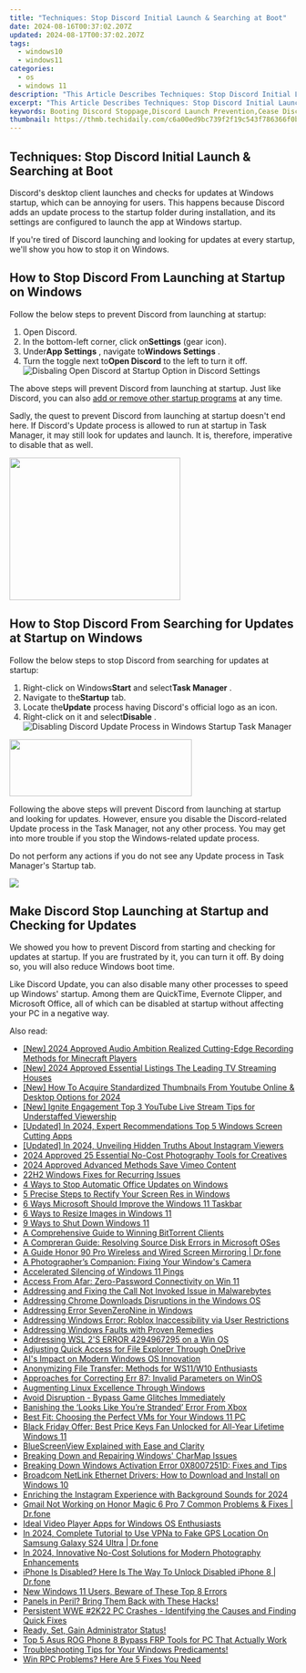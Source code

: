 ```yaml
---
title: "Techniques: Stop Discord Initial Launch & Searching at Boot"
date: 2024-08-16T00:37:02.207Z
updated: 2024-08-17T00:37:02.207Z
tags:
  - windows10
  - windows11
categories:
  - os
  - windows 11
description: "This Article Describes Techniques: Stop Discord Initial Launch & Searching at Boot"
excerpt: "This Article Describes Techniques: Stop Discord Initial Launch & Searching at Boot"
keywords: Booting Discord Stoppage,Discord Launch Prevention,Cease Discord Startup,Block Discord Login,Halt Discord Search,Interrupt Disco Boot,Stop Discord Access
thumbnail: https://thmb.techidaily.com/c6a00ed9bc739f2f19c543f786366f0b15e1dcc95bf3f36705f1220c5880cb1d.jpg
---
```


## Techniques: Stop Discord Initial Launch & Searching at Boot

 Discord's desktop client launches and checks for updates at Windows startup, which can be annoying for users. This happens because Discord adds an update process to the startup folder during installation, and its settings are configured to launch the app at Windows startup.

 If you're tired of Discord launching and looking for updates at every startup, we'll show you how to stop it on Windows.

## How to Stop Discord From Launching at Startup on Windows

Follow the below steps to prevent Discord from launching at startup:

1. Open Discord.
2. In the bottom-left corner, click on**Settings** (gear icon).
3. Under**App Settings** , navigate to**Windows Settings** .
4. Turn the toggle next to**Open Discord** to the left to turn it off.  
![Disbaling Open Discord at Startup Option in Discord Settings](https://static1.makeuseofimages.com/wordpress/wp-content/uploads/2022/08/Disbaling-Open-Discord-at-Startup-Option-in-Discord-Settings.jpg)

 The above steps will prevent Discord from launching at startup. Just like Discord, you can also [add or remove other startup programs](https://www.makeuseof.com/how-to-add-remove-startup-programs-windows-11/) at any time.

 Sadly, the quest to prevent Discord from launching at startup doesn't end here. If Discord's Update process is allowed to run at startup in Task Manager, it may still look for updates and launch. It is, therefore, imperative to disable that as well.

<!-- affiliate ads begin -->
<a href="https://modlily.sjv.io/c/5597632/1997817/17059" target="_top" id="1997817"><img src="//a.impactradius-go.com/display-ad/17059-1997817" border="0" alt="" width="300" height="250"/></a><img height="0" width="0" src="https://imp.pxf.io/i/5597632/1997817/17059" style="position:absolute;visibility:hidden;" border="0" />
<!-- affiliate ads end -->
## How to Stop Discord From Searching for Updates at Startup on Windows

 Follow the below steps to stop Discord from searching for updates at startup:

1. Right-click on Windows**Start** and select**Task Manager** .
2. Navigate to the**Startup** tab.
3. Locate the**Update** process having Discord's official logo as an icon.
4. Right-click on it and select**Disable** .  
![Disabling Discord Update Process in Windows Startup Task Manager](https://static1.makeuseofimages.com/wordpress/wp-content/uploads/2022/08/Disabling-Discord-Update-Process-in-Windows-Startup-Task-Manager.jpg)
<!-- affiliate ads begin -->
<a href="https://proteahair.pxf.io/c/5597632/1983634/23621" target="_top" id="1983634"><img src="//a.impactradius-go.com/display-ad/23621-1983634" border="0" alt="" width="320" height="100"/></a><img height="0" width="0" src="https://imp.pxf.io/i/5597632/1983634/23621" style="position:absolute;visibility:hidden;" border="0" />
<!-- affiliate ads end -->

 Following the above steps will prevent Discord from launching at startup and looking for updates. However, ensure you disable the Discord-related Update process in the Task Manager, not any other process. You may get into more trouble if you stop the Windows-related update process.

 Do not perform any actions if you do not see any Update process in Task Manager's Startup tab.

<!-- affiliate ads begin -->
<a href="https://shop.copernic.com/order/checkout.php?PRODS=41033101&QTY=1&AFFILIATE=108875&CART=1"><img src="https://secure.2checkout.com/images/merchant/8d30aa96e72440759f74bd2306c1fa3d/Copernic-2023-Affiliate-728x90-Elite.png" border="0"></a>
<!-- affiliate ads end -->
## Make Discord Stop Launching at Startup and Checking for Updates

 We showed you how to prevent Discord from starting and checking for updates at startup. If you are frustrated by it, you can turn it off. By doing so, you will also reduce Windows boot time.

 Like Discord Update, you can also disable many other processes to speed up Windows' startup. Among them are QuickTime, Evernote Clipper, and Microsoft Office, all of which can be disabled at startup without affecting your PC in a negative way.


<ins class="adsbygoogle"
     style="display:block"
     data-ad-format="autorelaxed"
     data-ad-client="ca-pub-7571918770474297"
     data-ad-slot="1223367746"></ins>



<ins class="adsbygoogle"
     style="display:block"
     data-ad-client="ca-pub-7571918770474297"
     data-ad-slot="8358498916"
     data-ad-format="auto"
     data-full-width-responsive="true"></ins>





<span class="atpl-alsoreadstyle">Also read:</span>
<div><ul>
<li><a href="https://screen-activity-recording.techidaily.com/new-2024-approved-audio-ambition-realized-cutting-edge-recording-methods-for-minecraft-players/"><u>[New] 2024 Approved  Audio Ambition Realized  Cutting-Edge Recording Methods for Minecraft Players</u></a></li>
<li><a href="https://fox-links.techidaily.com/new-2024-approved-essential-listings-the-leading-tv-streaming-houses/"><u>[New] 2024 Approved  Essential Listings  The Leading TV Streaming Houses</u></a></li>
<li><a href="https://eaxpv-info.techidaily.com/new-how-to-acquire-standardized-thumbnails-from-youtube-online-and-desktop-options-for-2024/"><u>[New] How To Acquire Standardized Thumbnails From Youtube  Online & Desktop Options for 2024</u></a></li>
<li><a href="https://some-knowledge.techidaily.com/new-ignite-engagement-top-3-youtube-live-stream-tips-for-understaffed-viewership/"><u>[New] Ignite Engagement  Top 3 YouTube Live Stream Tips for Understaffed Viewership</u></a></li>
<li><a href="https://video-capture.techidaily.com/updated-in-2024-expert-recommendations-top-5-windows-screen-cutting-apps/"><u>[Updated] In 2024, Expert Recommendations  Top 5 Windows Screen Cutting Apps</u></a></li>
<li><a href="https://instagram-video-recordings.techidaily.com/updated-in-2024-unveiling-hidden-truths-about-instagram-viewers/"><u>[Updated] In 2024, Unveiling Hidden Truths About Instagram Viewers</u></a></li>
<li><a href="https://article-tips.techidaily.com/2024-approved-25-essential-no-cost-photography-tools-for-creatives/"><u>2024 Approved  25 Essential No-Cost Photography Tools for Creatives</u></a></li>
<li><a href="https://vimeo-videos.techidaily.com/2024-approved-advanced-methods-save-vimeo-content/"><u>2024 Approved  Advanced Methods  Save Vimeo Content</u></a></li>
<li><a href="https://win11.techidaily.com/22h2-windows-fixes-for-recurring-issues/"><u>22H2 Windows Fixes for Recurring Issues</u></a></li>
<li><a href="https://win11.techidaily.com/4-ways-to-stop-automatic-office-updates-on-windows/"><u>4 Ways to Stop Automatic Office Updates on Windows</u></a></li>
<li><a href="https://win11.techidaily.com/5-precise-steps-to-rectify-your-screen-res-in-windows/"><u>5 Precise Steps to Rectify Your Screen Res in Windows</u></a></li>
<li><a href="https://win11.techidaily.com/6-ways-microsoft-should-improve-the-windows-11-taskbar/"><u>6 Ways Microsoft Should Improve the Windows 11 Taskbar</u></a></li>
<li><a href="https://win11.techidaily.com/6-ways-to-resize-images-in-windows-11/"><u>6 Ways to Resize Images in Windows 11</u></a></li>
<li><a href="https://win11.techidaily.com/9-ways-to-shut-down-windows-11/"><u>9 Ways to Shut Down Windows 11</u></a></li>
<li><a href="https://win11.techidaily.com/a-comprehensive-guide-to-winning-bittorrent-clients/"><u>A Comprehensive Guide to Winning BitTorrent Clients</u></a></li>
<li><a href="https://win11.techidaily.com/a-compreran-guide-resolving-source-disk-errors-in-microsoft-oses/"><u>A Compreran Guide: Resolving Source Disk Errors in Microsoft OSes</u></a></li>
<li><a href="https://screen-mirror.techidaily.com/a-guide-honor-90-pro-wireless-and-wired-screen-mirroring-drfone-by-drfone-android/"><u>A Guide Honor 90 Pro Wireless and Wired Screen Mirroring | Dr.fone</u></a></li>
<li><a href="https://win11.techidaily.com/a-photographers-companion-fixing-your-windows-camera/"><u>A Photographer’s Companion: Fixing Your Window's Camera</u></a></li>
<li><a href="https://win11.techidaily.com/accelerated-silencing-of-windows-11-pings/"><u>Accelerated Silencing of Windows 11 Pings</u></a></li>
<li><a href="https://win11.techidaily.com/access-from-afar-zero-password-connectivity-on-win-11/"><u>Access From Afar: Zero-Password Connectivity on Win 11</u></a></li>
<li><a href="https://win11.techidaily.com/addressing-and-fixing-the-call-not-invoked-issue-in-malwarebytes/"><u>Addressing and Fixing the Call Not Invoked Issue in Malwarebytes</u></a></li>
<li><a href="https://win11.techidaily.com/addressing-chrome-downloads-disruptions-in-the-windows-os/"><u>Addressing Chrome Downloads Disruptions in the Windows OS</u></a></li>
<li><a href="https://win11.techidaily.com/addressing-error-sevenzeronine-in-windows/"><u>Addressing Error SevenZeroNine in Windows</u></a></li>
<li><a href="https://win11.techidaily.com/addressing-windows-error-roblox-inaccessibility-via-user-restrictions/"><u>Addressing Windows Error: Roblox Inaccessibility via User Restrictions</u></a></li>
<li><a href="https://win11.techidaily.com/1719376423944-addressing-windows-faults-with-proven-remedies/"><u>Addressing Windows Faults with Proven Remedies</u></a></li>
<li><a href="https://win11.techidaily.com/addressing-wsl-2s-error-4294967295-on-a-win-os/"><u>Addressing WSL 2'S ERROR 4294967295 on a Win OS</u></a></li>
<li><a href="https://win11.techidaily.com/adjusting-quick-access-for-file-explorer-through-onedrive/"><u>Adjusting Quick Access for File Explorer Through OneDrive</u></a></li>
<li><a href="https://win11.techidaily.com/ais-impact-on-modern-windows-os-innovation/"><u>AI's Impact on Modern Windows OS Innovation</u></a></li>
<li><a href="https://win11.techidaily.com/anonymizing-file-transfer-methods-for-ws11w10-enthusiasts/"><u>Anonymizing File Transfer: Methods for WS11/W10 Enthusiasts</u></a></li>
<li><a href="https://win11.techidaily.com/approaches-for-correcting-err-87-invalid-parameters-on-winos/"><u>Approaches for Correcting Err 87: Invalid Parameters on WinOS</u></a></li>
<li><a href="https://win11.techidaily.com/augmenting-linux-excellence-through-windows/"><u>Augmenting Linux Excellence Through Windows</u></a></li>
<li><a href="https://win11.techidaily.com/avoid-disruption-bypass-game-glitches-immediately/"><u>Avoid Disruption - Bypass Game Glitches Immediately</u></a></li>
<li><a href="https://win11.techidaily.com/banishing-the-looks-like-youre-stranded-error-from-xbox/"><u>Banishing the ‘Looks Like You’re Stranded’ Error From Xbox</u></a></li>
<li><a href="https://win11.techidaily.com/best-fit-choosing-the-perfect-vms-for-your-windows-11-pc/"><u>Best Fit: Choosing the Perfect VMs for Your Windows 11 PC</u></a></li>
<li><a href="https://win11.techidaily.com/black-friday-offer-best-price-keys-fan-unlocked-for-all-year-lifetime-windows-11/"><u>Black Friday Offer: Best Price Keys Fan Unlocked for All-Year Lifetime Windows 11</u></a></li>
<li><a href="https://win11.techidaily.com/bluescreenview-explained-with-ease-and-clarity/"><u>BlueScreenView Explained with Ease and Clarity</u></a></li>
<li><a href="https://win11.techidaily.com/breaking-down-and-repairing-windows-charmap-issues/"><u>Breaking Down and Repairing Windows' CharMap Issues</u></a></li>
<li><a href="https://win11.techidaily.com/breaking-down-windows-activation-error-0x8007251d-fixes-and-tips/"><u>Breaking Down Windows Activation Error 0X8007251D: Fixes and Tips</u></a></li>
<li><a href="https://win-dash.techidaily.com/broadcom-netlink-ethernet-drivers-how-to-download-and-install-on-windows-10/"><u>Broadcom NetLink Ethernet Drivers: How to Download and Install on Windows 10</u></a></li>
<li><a href="https://instagram-video-recordings.techidaily.com/enriching-the-instagram-experience-with-background-sounds-for-2024/"><u>Enriching the Instagram Experience with Background Sounds for 2024</u></a></li>
<li><a href="https://howto.techidaily.com/gmail-not-working-on-honor-magic-6-pro-7-common-problems-and-fixes-drfone-by-drfone-fix-android-problems-fix-android-problems/"><u>Gmail Not Working on Honor Magic 6 Pro 7 Common Problems & Fixes | Dr.fone</u></a></li>
<li><a href="https://fox-glue.techidaily.com/ideal-video-player-apps-for-windows-os-enthusiasts/"><u>Ideal Video Player Apps for Windows OS Enthusiasts</u></a></li>
<li><a href="https://review-topics.techidaily.com/in-2024-complete-tutorial-to-use-vpna-to-fake-gps-location-on-samsung-galaxy-s24-ultra-drfone-by-drfone-virtual-android/"><u>In 2024, Complete Tutorial to Use VPNa to Fake GPS Location On Samsung Galaxy S24 Ultra | Dr.fone</u></a></li>
<li><a href="https://some-knowledge.techidaily.com/in-2024-innovative-no-cost-solutions-for-modern-photography-enhancements/"><u>In 2024, Innovative No-Cost Solutions for Modern Photography Enhancements</u></a></li>
<li><a href="https://iphone-unlock.techidaily.com/iphone-is-disabled-here-is-the-way-to-unlock-disabled-iphone-8-drfone-by-drfone-ios/"><u>iPhone Is Disabled? Here Is The Way To Unlock Disabled iPhone 8 | Dr.fone</u></a></li>
<li><a href="https://win11.techidaily.com/1719322695938-new-windows-11-users-beware-of-these-top-8-errors/"><u>New Windows 11 Users, Beware of These Top 8 Errors</u></a></li>
<li><a href="https://win11.techidaily.com/1719218745181-panels-in-peril-bring-them-back-with-these-hacks/"><u>Panels in Peril? Bring Them Back with These Hacks!</u></a></li>
<li><a href="https://win-able.techidaily.com/persistent-wwe-2k22-pc-crashes-identifying-the-causes-and-finding-quick-fixes/"><u>Persistent WWE #2K22 PC Crashes - Identifying the Causes and Finding Quick Fixes</u></a></li>
<li><a href="https://win11.techidaily.com/1719284853027-ready-set-gain-administrator-status/"><u>Ready, Set, Gain Administrator Status!</u></a></li>
<li><a href="https://android-frp.techidaily.com/top-5-asus-rog-phone-8-bypass-frp-tools-for-pc-that-actually-work-by-drfone-android/"><u>Top 5 Asus ROG Phone 8 Bypass FRP Tools for PC That Actually Work</u></a></li>
<li><a href="https://win11.techidaily.com/1719330765099-troubleshooting-tips-for-your-windows-predicaments/"><u>Troubleshooting Tips for Your Windows Predicaments!</u></a></li>
<li><a href="https://win11.techidaily.com/1719258150800-win-rpc-problems-here-are-5-fixes-you-need/"><u>Win RPC Problems? Here Are 5 Fixes You Need</u></a></li>
</ul></div>
